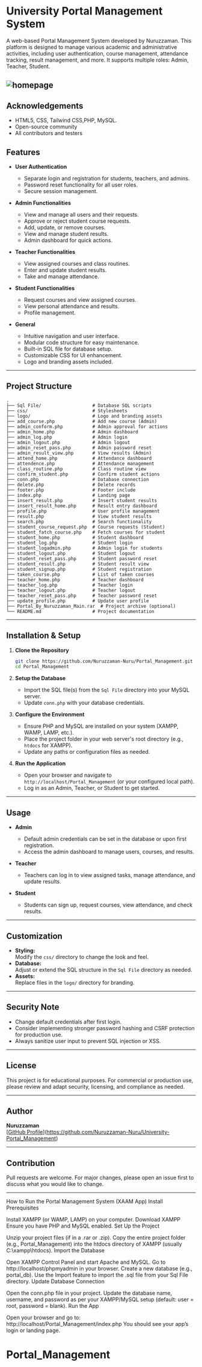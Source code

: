 # University Portal Management System

A web-based Portal Management System developed by Nuruzzaman. This platform is designed to manage various academic and administrative activities, including user authentication, course management, attendance tracking, result management, and more. It supports multiple roles: Admin, Teacher, Student.

![homepage](portal2.png)
---
## Acknowledgements

- HTML5, CSS, Tailwind CSS,PHP, MySQL.
- Open-source community
- All contributors and testers
## Features

- **User Authentication**
  - Separate login and registration for students, teachers, and admins.
  - Password reset functionality for all user roles.
  - Secure session management.

- **Admin Functionalities**
  - View and manage all users and their requests.
  - Approve or reject student course requests.
  - Add, update, or remove courses.
  - View and manage student results.
  - Admin dashboard for quick actions.

- **Teacher Functionalities**
  - View assigned courses and class routines.
  - Enter and update student results.
  - Take and manage attendance.

- **Student Functionalities**
  - Request courses and view assigned courses.
  - View personal attendance and results.
  - Profile management.

- **General**
  - Intuitive navigation and user interface.
  - Modular code structure for easy maintenance.
  - Built-in SQL file for database setup.
  - Customizable CSS for UI enhancement.
  - Logo and branding assets included.

---

## Project Structure

```
.
├── Sql File/                   # Database SQL scripts
├── css/                        # Stylesheets
├── logo/                       # Logo and branding assets
├── add_course.php              # Add new course (Admin)
├── admin_conform.php           # Admin approval for actions
├── admin_home.php              # Admin dashboard
├── admin_log.php               # Admin login
├── admin_logout.php            # Admin logout
├── admin_reset_pass.php        # Admin password reset
├── admin_result_view.php       # View results (Admin)
├── attend_home.php             # Attendance dashboard
├── attendence.php              # Attendance management
├── class_routine.php           # Class routine view
├── confirm_student.php         # Confirm student actions
├── conn.php                    # Database connection
├── delete.php                  # Delete records
├── footer.php                  # Footer include
├── index.php                   # Landing page
├── insert_result.php           # Insert student results
├── insert_result_home.php      # Result entry dashboard
├── profile.php                 # User profile management
├── result.php                  # View student results
├── search.php                  # Search functionality
├── student_course_request.php  # Course requests (Student)
├── student_fatch_course.php    # Fetch courses for student
├── student_home.php            # Student dashboard
├── student_log.php             # Student login
├── student_logadmin.php        # Admin login for students
├── student_logout.php          # Student logout
├── student_reset_pass.php      # Student password reset
├── student_result.php          # Student result view
├── student_signup.php          # Student registration
├── taken_course.php            # List of taken courses
├── teacher_home.php            # Teacher dashboard
├── teacher_log.php             # Teacher login
├── teacher_logout.php          # Teacher logout
├── teacher_reset_pass.php      # Teacher password reset
├── update_profile.php          # Update user profile
├── Portal_By_Nuruzzaman_Main.rar  # Project archive (optional)
└── README.md                   # Project documentation
```

---

## Installation & Setup

1. **Clone the Repository**
    ```bash
    git clone https://github.com/Nuruzzaman-Nuru/Portal_Management.git
    cd Portal_Management
    ```

2. **Setup the Database**
    - Import the SQL file(s) from the `Sql File` directory into your MySQL server.
    - Update `conn.php` with your database credentials.

3. **Configure the Environment**
    - Ensure PHP and MySQL are installed on your system (XAMPP, WAMP, LAMP, etc.).
    - Place the project folder in your web server's root directory (e.g., `htdocs` for XAMPP).
    - Update any paths or configuration files as needed.

4. **Run the Application**
    - Open your browser and navigate to `http://localhost/Portal_Management` (or your configured local path).
    - Log in as an Admin, Teacher, or Student to get started.

---

## Usage

- **Admin**
  - Default admin credentials can be set in the database or upon first registration.
  - Access the admin dashboard to manage users, courses, and results.

- **Teacher**
  - Teachers can log in to view assigned tasks, manage attendance, and update results.

- **Student**
  - Students can sign up, request courses, view attendance, and check results.

---

## Customization

- **Styling:**  
  Modify the `css/` directory to change the look and feel.
- **Database:**  
  Adjust or extend the SQL structure in the `Sql File` directory as needed.
- **Assets:**  
  Replace files in the `logo/` directory for branding.

---

## Security Note

- Change default credentials after first login.
- Consider implementing stronger password hashing and CSRF protection for production use.
- Always sanitize user input to prevent SQL injection or XSS.

---

## License

This project is for educational purposes. For commercial or production use, please review and adapt security, licensing, and compliance as needed.

---

## Author

**Nuruzzaman**  
[[GitHub Profile](https://github.com/Nuruzzaman-Nuru)](https://github.com/Nuruzzaman-Nuru/University-Portal_Management)

---

## Contribution

Pull requests are welcome. For major changes, please open an issue first to discuss what you would like to change.

---






How to Run the Portal Management System (XAAM App)
Install Prerequisites

Install XAMPP (or WAMP, LAMP) on your computer.
Download XAMPP
Ensure you have PHP and MySQL enabled.
Set Up the Project

Unzip your project files (if in a .rar or .zip).
Copy the entire project folder (e.g., Portal_Management) into the htdocs directory of XAMPP (usually C:\xampp\htdocs).
Import the Database

Open XAMPP Control Panel and start Apache and MySQL.
Go to http://localhost/phpmyadmin in your browser.
Create a new database (e.g., portal_db).
Use the Import feature to import the .sql file from your Sql File directory.
Update Database Connection

Open the conn.php file in your project.
Update the database name, username, and password as per your XAMPP/MySQL setup (default: user = root, password = blank).
Run the App

Open your browser and go to:
http://localhost/Portal_Management/index.php
You should see your app’s login or landing page.
# Portal_Management
